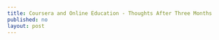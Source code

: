 ```yaml
---
title: Coursera and Online Education - Thoughts After Three Months
published: no
layout: post
---
```

